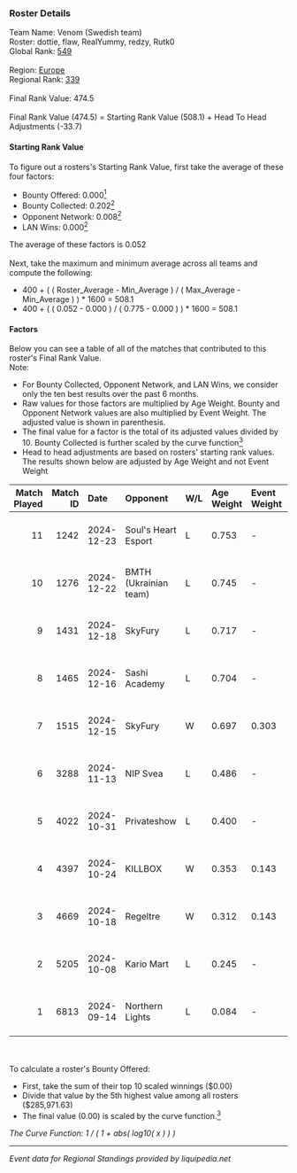 ### Roster Details<br />
Team Name: Venom (Swedish team)<br />
Roster: dottie, flaw, RealYummy, redzy, Rutk0<br />
Global Rank: [549](../../standings_global_2025_02_28.md)<br />
<br />
Region: [Europe]( ../../standings_europe_2025_02_28.md)<br />
Regional Rank: [339]( ../../standings_europe_2025_02_28.md)<br />
<br />
Final Rank Value:  474.5<br />
<br />
Final Rank Value (474.5) = Starting Rank Value (508.1) + Head To Head Adjustments (-33.7)<br />

#### Starting Rank Value<br />
To figure out a rosters's Starting Rank Value, first take the average of these four factors:<br />
- Bounty Offered: 0.000[<sup>1</sup>](#table2)
- Bounty Collected: 0.202[<sup>2</sup>](#table1)
- Opponent Network: 0.008[<sup>2</sup>](#table1)
- LAN Wins: 0.000[<sup>2</sup>](#table1)

The average of these factors is 0.052<br />
<br />
Next, take the maximum and minimum average across all teams and compute the following:<br />
- 400 + ( ( Roster_Average - Min_Average ) / ( Max_Average - Min_Average ) ) * 1600 = 508.1
- 400 + ( ( 0.052 - 0.000 ) / ( 0.775 - 0.000 ) ) * 1600 = 508.1


#### Factors<br />
Below you can see a table of all of the matches that contributed to this roster's Final Rank Value.<br />
Note:<br />

- For Bounty Collected, Opponent Network, and LAN Wins, we consider only the ten best results over the past 6 months.
- Raw values for those factors are multiplied by Age Weight. Bounty and Opponent Network values are also multiplied by Event Weight. The adjusted value is shown in parenthesis.
- The final value for a factor is the total of its adjusted values divided by 10. Bounty Collected is further scaled by the curve function[<sup>3</sup>](#curveFunction)
- Head to head adjustments are based on rosters' starting rank values. The results shown below are adjusted by Age Weight and not Event Weight
<span id="table1"></span><br />


| Match Played | Match ID | Date       | Opponent              | W/L | Age Weight | Event Weight | Bounty Collected | Opponent Network | LAN Wins  | H2H Adj. | Roster                                |
| -: | -: | :- | :- | :- | :- | :- | :- | :- | :- | -: | :- |
|           11 |     1242 | 2024-12-23 | Soul's Heart Esport   | L   | 0.753      | -            | -                | -                | -         |   -14.58 | dottie, flaw, RealYummy, redzy, Rutk0 |
|           10 |     1276 | 2024-12-22 | BMTH (Ukrainian team) | L   | 0.745      | -            | -                | -                | -         |   -10.97 | dottie, flaw, RealYummy, redzy, Rutk0 |
|            9 |     1431 | 2024-12-18 | SkyFury               | L   | 0.717      | -            | -                | -                | -         |    -6.52 | dottie, flaw, RealYummy, redzy, Rutk0 |
|            8 |     1465 | 2024-12-16 | Sashi Academy         | L   | 0.704      | -            | -                | -                | -         |    -5.81 | dottie, flaw, RealYummy, redzy, Rutk0 |
|            7 |     1515 | 2024-12-15 | SkyFury               | W   | 0.697      | 0.303        | 0.005 (0.001)    | 0.367 (0.078)    | 0 (0.000) |    15.78 | dottie, flaw, RealYummy, redzy, Rutk0 |
|            6 |     3288 | 2024-11-13 | NIP Svea              | L   | 0.486      | -            | -                | -                | -         |    -9.68 | dottie, flaw, Mazzo, MistFire, redzy  |
|            5 |     4022 | 2024-10-31 | Privateshow           | L   | 0.400      | -            | -                | -                | -         |    -5.95 | dottie, flaw, Mazzo, MistFire, redzy  |
|            4 |     4397 | 2024-10-24 | KILLBOX               | W   | 0.353      | 0.143        | 0.000 (0.000)    | 0.022 (0.001)    | 0 (0.000) |     4.89 | dottie, flaw, Mazzo, MistFire, redzy  |
|            3 |     4669 | 2024-10-18 | Regeltre              | W   | 0.312      | 0.143        | 0.000 (0.000)    | 0.003 (0.000)    | 0 (0.000) |     3.45 | dottie, flaw, Mazzo, MistFire, redzy  |
|            2 |     5205 | 2024-10-08 | Kario Mart            | L   | 0.245      | -            | -                | -                | -         |    -2.55 | dottie, flaw, Mazzo, MistFire, redzy  |
|            1 |     6813 | 2024-09-14 | Northern Lights       | L   | 0.084      | -            | -                | -                | -         |    -1.72 | dottie, flaw, Mazzo, MistFire, redzy  |

<br />
<span id="table2"></span><br />
To calculate a roster's Bounty Offered:<br />

- First, take the sum of their top 10 scaled winnings ($0.00)
- Divide that value by the 5th highest value among all rosters ($285,971.63)
- The final value (0.00) is scaled by the curve function.[<sup>3</sup>](#curveFunction)

<span id="curveFunction"></span>_The Curve Function: 1 / ( 1 + abs( log10( x ) ) )_<br />

---
_Event data for Regional Standings provided by liquipedia.net_<br />
